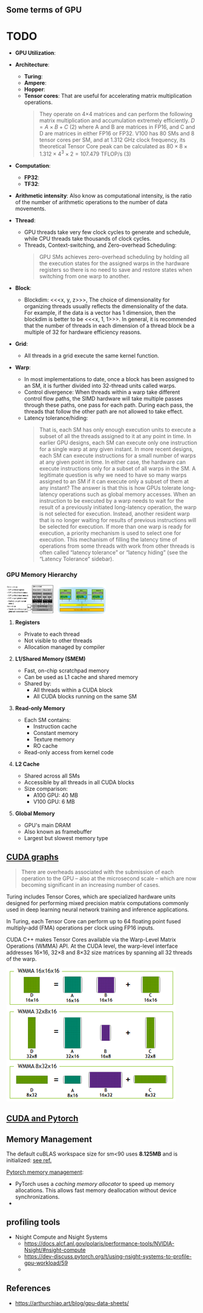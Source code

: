 ## Some terms of GPU

# TODO
- **GPU Utilization**: 
- **Architecture**: 
  - **Turing**: 
  - **Ampere**: 
  - **Hopper**: 
  - **Tensor cores**: That are useful for accelerating matrix multiplication operations.
    >They operate on 4×4 matrices and can perform the following matrix multiplication and accumulation extremely efficiently.
    >$D = A \times B + C$ (2)
    >where A and B are matrices in FP16, and C and D are matrices in either FP16 or FP32. V100 has 80 SMs and 8 tensor cores per SM, and at 1.312 GHz clock frequency, its theoretical Tensor Core peak can be calculated as
    >$80 \times 8 \times 1.312 \times 4^3 \times 2 = 107.479$ TFLOP/s (3)
- **Computation**: 
  - **FP32**:
  - **TF32**:
- **Arithmetic intensity**: Also know as computational intensity, is the ratio of the number of arithmetic operations to the number of data movements.

- **Thread**: 
  - GPU threads take very few clock cycles to generate and schedule, while CPU threads take thousands of clock cycles.
  - Threads, Context-switching, and Zero-overhead Scheduling:
    >GPU SMs achieves zero-overhead scheduling by holding all the execution states for the assigned warps in the hardware registers so there is no need to save and restore states when switching from one warp to another.
- **Block**: 
  - Blockdim: <<<x, y, z>>>, The choice of dimensionality for organizing threads usually reflects the dimensionality of the data. For example, if the data is a vector has 1 dimension, then the blockdim is better to be <<<x, 1, 1>>>. In general, it is recommended that the number of threads in each dimension of a thread block be a multiple of 32 for hardware efficiency reasons.
- **Grid**: 
  - All threads in a grid execute the same kernel function.
- **Warp**: 
  - In most implementations to date, once a block has been assigned to an SM, it is further divided into 32-thread units called warps.
  - Control divergence: When threads within a warp take different control flow paths, the SIMD hardware will take multiple passes through these paths, one pass for each path. During each pass, the threads that follow the other path are not allowed to take effect.
  - Latency tolerance/hiding:
    >That is, each SM has only enough execution units to execute a subset of all the threads assigned to it at any point in time. In earlier GPU designs, each SM can execute only one instruction for a single warp at any given instant. In more recent designs, each SM can execute instructions for a small number of warps at any given point in time. In either case, the hardware can execute instructions only for a subset of all warps in the SM. A legitimate question is why we need to have so many warps assigned to an SM if it can execute only a subset of them at any instant? The answer is that this is how GPUs tolerate long-latency operations such as global memory accesses. When an instruction to be executed by a warp needs to wait for the result of a previously initiated long-latency operation, the warp is not selected for execution. Instead, another resident warp that is no longer waiting for results of previous instructions will be selected for execution. If more than one warp is ready for execution, a priority mechanism is used to select one for execution. This mechanism of filling the latency time of operations from some threads with work from other threads is often called “latency tolerance” or “latency hiding” (see the “Latency Tolerance” sidebar).

### GPU Memory Hierarchy
<div style="display: flex; gap: 10px;">
    <img src="image-1.png" alt="CUDA architecture diagram" style="max-width: 25%;">
    <img src="image-3.png" alt="CUDA thread hierarchy" style="max-width: 25%;">
</div>


1. **Registers**
   - Private to each thread
   - Not visible to other threads
   - Allocation managed by compiler

2. **L1/Shared Memory (SMEM)**
   - Fast, on-chip scratchpad memory
   - Can be used as L1 cache and shared memory
   - Shared by:
     - All threads within a CUDA block
     - All CUDA blocks running on the same SM

3. **Read-only Memory**
   - Each SM contains:
     - Instruction cache
     - Constant memory
     - Texture memory
     - RO cache
   - Read-only access from kernel code

4. **L2 Cache**
   - Shared across all SMs
   - Accessible by all threads in all CUDA blocks
   - Size comparison:
     - A100 GPU: 40 MB
     - V100 GPU: 6 MB

5. **Global Memory**
   - GPU's main DRAM
   - Also known as framebuffer
   - Largest but slowest memory type

## [CUDA graphs](https://developer.nvidia.com/blog/cuda-graphs/)
> There are overheads associated with the submission of each operation to the GPU – also at the microsecond scale – which are now becoming significant in an increasing number of cases. 

Turing includes Tensor Cores, which are specialized hardware units designed for performing mixed precision matrix computations commonly used in deep learning neural network training and inference applications.

In Turing, each Tensor Core can perform up to 64 floating point fused multiply-add (FMA) operations per clock using FP16 inputs.

CUDA C++ makes Tensor Cores available via the Warp-Level Matrix Operations (WMMA) API. At the CUDA level, the warp-level interface addresses 16×16, 32×8 and 8×32 size matrices by spanning all 32 threads of the warp.

![alt text](image.png)

## [CUDA and Pytorch](https://pytorch.org/docs/stable/notes/cuda.html)



## Memory Management

The default cuBLAS workspace size for sm<90 uses **8.125MB** and is initialized: [see ref.](https://discuss.pytorch.org/t/help-with-cuda-memory-allocation-during-forward-linear/190797)

[Pytorch memory management](https://pytorch.org/docs/stable/notes/cuda.html#memory-management):

- PyTorch uses a *caching memory allocator* to speed up memory allocations. This allows fast memory deallocation without device synchronizations.
-

## profiling tools
- Nsight Compute and Nsight Systems
  - https://docs.alcf.anl.gov/polaris/performance-tools/NVIDIA-Nsight/#nsight-compute
  - https://dev-discuss.pytorch.org/t/using-nsight-systems-to-profile-gpu-workload/59
  - 

## References

- https://arthurchiao.art/blog/gpu-data-sheets/